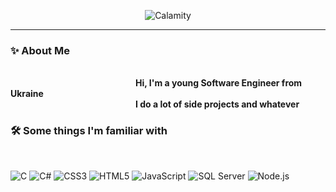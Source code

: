 <p>
<div align="center">
  <img src="Calamity.svg" alt="Calamity">
</div>
<hr>
</p>

<p>
<h3><b>✨ About Me</b></h3>
  <br>
  <b><span style="display:inline-block; width: 200;"></span>Hi, I'm a young Software Engineer from Ukraine</b>
  <br>
  <b><span style="display:inline-block; width: 200"></span>I do a lot of side projects and whatever</b>
</p>

<h3><b>🛠️ Some things I'm familiar with</b></h3>
<br>
<p align="left">
  <img src="https://img.shields.io/badge/C-0059B2?style=for-the-badge&logo=c%2b%2b&logoColor=white&color=lightblue" alt="C"/>
  <img src="https://img.shields.io/badge/C%23-239120?style=for-the-badge&logo=c--sharp&logoColor=white&color=lightgreen" alt="C#"/>
  <img src="https://img.shields.io/badge/CSS3-1572B6?style=for-the-badge&logo=css3&logoColor=white&color=orange" alt="CSS3"/>
  <img src="https://img.shields.io/badge/HTML5-E34F26?style=for-the-badge&logo=html5&logoColor=white&color=red" alt="HTML5"/>
  <img src="https://img.shields.io/badge/JavaScript-F7DF1E?style=for-the-badge&logo=javascript&logoColor=black&color=yellow" alt="JavaScript"/>
  <img src="https://img.shields.io/badge/SQL%20Server-CC2927?style=for-the-badge&logo=microsoft-sql-server&logoColor=white&color=gray" alt="SQL Server"/>
  <img src="https://img.shields.io/badge/Node.js-339933?style=for-the-badge&logo=node.js&logoColor=white&color=green" alt="Node.js"/>
</p>
<br>
